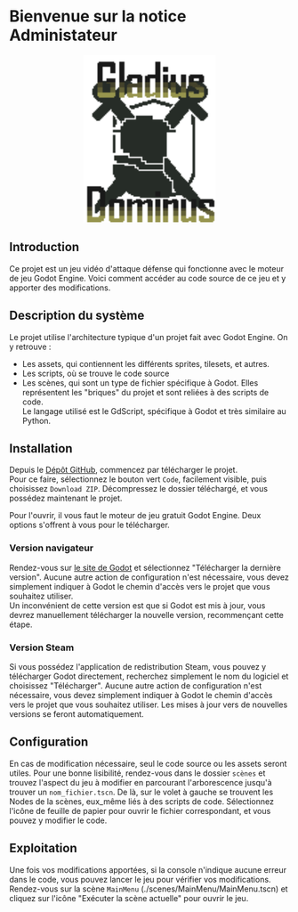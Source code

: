 # Bienvenue sur la notice Administateur


<p align="center">
  <img height=300 src="img/logoGladius.png">
</p>

## Introduction
Ce projet est un jeu vidéo d'attaque défense qui fonctionne avec le moteur de jeu Godot Engine. Voici comment accéder au code source de ce jeu et y apporter des modifications.

## Description du système
Le projet utilise l'architecture typique d'un projet fait avec Godot Engine. On y retrouve :
- Les assets, qui contiennent les différents sprites, tilesets, et autres.
- Les scripts, où se trouve le code source
- Les scènes, qui sont un type de fichier spécifique à Godot. Elles représentent les "briques" du projet et sont reliées à des scripts de code.  
Le langage utilisé est le GdScript, spécifique à Godot et très similaire au Python.

## Installation
Depuis le [Dépôt GitHub](https://github.com/Aurelienxx/Gladius), commencez par télécharger le projet.  
Pour ce faire, sélectionnez le bouton vert ```Code```, facilement visible, puis choisissez ```Download ZIP```. Décompressez le dossier téléchargé, et vous possédez maintenant le projet.  
  
Pour l'ouvrir, il vous faut le moteur de jeu gratuit Godot Engine. Deux options s'offrent à vous pour le télécharger.

### Version navigateur
Rendez-vous sur [le site de Godot](https://godotengine.org/fr/) et sélectionnez "Télécharger la dernière version". Aucune autre action de configuration n'est nécessaire, vous devez simplement indiquer à Godot le chemin d'accès vers le projet que vous souhaitez utiliser.  
Un inconvénient de cette version est que si Godot est mis à jour, vous devrez manuellement télécharger la nouvelle version, recommençant cette étape.

### Version Steam
Si vous possédez l'application de redistribution Steam, vous pouvez y télécharger Godot directement, recherchez simplement le nom du logiciel et choisissez "Télécharger". Aucune autre action de configuration n'est nécessaire, vous devez simplement indiquer à Godot le chemin d'accès vers le projet que vous souhaitez utiliser.
Les mises à jour vers de nouvelles versions se feront automatiquement.

## Configuration
En cas de modification nécessaire, seul le code source ou les assets seront utiles. Pour une bonne lisibilité, rendez-vous dans le dossier ```scènes``` et trouvez l'aspect du jeu à modifier en parcourant l'arborescence jusqu'à trouver un ```nom_fichier.tscn```. De là, sur le volet à gauche se trouvent les Nodes de la scènes, eux_même liés à des scripts de code. Sélectionnez l'icône de feuille de papier pour ouvrir le fichier correspondant, et vous pouvez y modifier le code.

## Exploitation
Une fois vos modifications apportées, si la console n'indique aucune erreur dans le code, vous pouvez lancer le jeu pour vérifier vos modifications. Rendez-vous sur la scène ```MainMenu``` (./scenes/MainMenu/MainMenu.tscn) et cliquez sur l'icône "Exécuter la scène actuelle" pour ouvrir le jeu.





